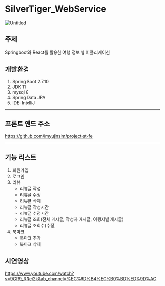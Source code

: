 
# SilverTiger_WebService
![Untitled](https://user-images.githubusercontent.com/73948888/236828835-539d6fc2-711a-42cc-9e8d-bfb5094bf2a9.png)

## 주제
Springboot와 React를 활용한 여행 정보 웹 어플리케이션

## 개발환경
1. Spring Boot 2.7.10
2. JDK 11
3. mysql 8
4. Spring Data JPA
5. IDE: IntelliJ
---
## 프론트 엔드 주소
https://github.com/imyujinsim/project-st-fe

---
## 기능 리스트
1. 회원가입
2. 로그인
3. 리뷰
   - 리뷰글 작성
   - 리뷰글 수정
   - 리뷰글 삭제
   - 리뷰글 작성시간
   - 리뷰글 수정시간
   - 리뷰글 조회(전체 게시글, 작성자 게시글, 여행지별 게시글)
   - 리뷰글 조회수(수정)
4. 북마크
   - 북마크 추가
   - 북마크 삭제

## 시연영상
https://www.youtube.com/watch?v=9GR9_RNei2k&ab_channel=%EC%9D%B4%EC%B0%BD%ED%9D%AC
